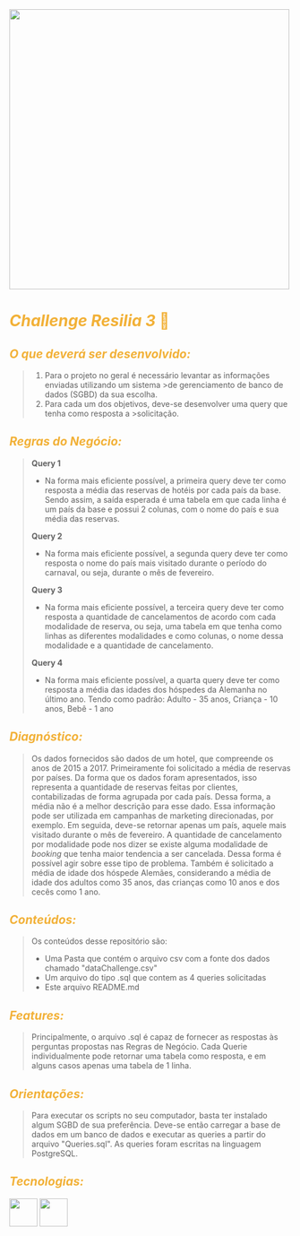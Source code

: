 <img src='https://www.resilia.com.br/wp-content/uploads/2021/08/logo.png' width = '500'/>

# <font color = #F2B138 >_**Challenge Resilia 3**_ 🎯 </font>

## <font color = #F2B138 >*O que deverá ser desenvolvido:* </font>
>1. Para o projeto no geral é necessário levantar as informações enviadas utilizando um sistema >de gerenciamento de banco de dados (SGBD) da sua escolha.
>2. Para cada um dos objetivos, deve-se desenvolver uma query que tenha como resposta a >solicitação.

## <font color = #F2B138 >*Regras do Negócio:* </font>

>**Query 1**
>*  Na forma mais eficiente possível, a primeira query deve ter como resposta a média das reservas de hotéis por cada país da base. Sendo assim, a saída esperada é uma tabela em que cada linha é um país da base e possui 2 colunas, com o nome do país e sua média das reservas.
>
> **Query 2**
>
>*  Na forma mais eficiente possível, a segunda query deve ter como resposta o nome do país mais visitado durante o período do carnaval, ou seja, durante o mês de fevereiro.
>
>**Query 3**
>
>* Na forma mais eficiente possível, a terceira query deve ter como resposta a quantidade de cancelamentos de acordo com cada modalidade de reserva, ou seja, uma tabela em que tenha como linhas as diferentes modalidades e como colunas, o nome dessa modalidade e a quantidade de cancelamento.
>
>**Query 4**
>* Na forma mais eficiente possível, a quarta query deve ter como resposta a média das idades dos hóspedes da Alemanha no último ano. Tendo como padrão: Adulto - 35 anos, Criança - 10 anos, Bebê - 1 ano
>

## <font color = #F2B138 >*Diagnóstico:* </font>
> Os dados fornecidos são dados de um hotel, que compreende os anos de 2015 a 2017.  Primeiramente foi solicitado a média de reservas por países. Da forma que os dados foram apresentados, isso representa a quantidade de reservas feitas por clientes, contabilizadas de forma agrupada por cada país. Dessa forma, a média não é a melhor descrição para esse dado. Essa informação pode ser utilizada em campanhas de marketing direcionadas, por exemplo. Em seguida, deve-se retornar apenas um país, aquele mais visitado durante o mês de fevereiro. A quantidade de cancelamento por modalidade pode nos dizer se existe alguma modalidade de _booking_ que tenha maior tendencia a ser cancelada. Dessa forma é possível agir sobre esse tipo de problema. Também é solicitado a média de idade dos hóspede Alemães, considerando a média de idade dos adultos como 35 anos, das crianças como 10 anos e dos cecês como 1 ano. 


## <font color = #F2B138 >*Conteúdos:* </font>
> Os conteúdos desse repositório são:
> * Uma Pasta que contém o arquivo csv com a fonte dos dados chamado "dataChallenge.csv"
> * Um arquivo do tipo .sql que contem as 4 queries solicitadas
> * Este arquivo README.md 


## <font color = #F2B138 >*Features:* </font>
> Principalmente, o arquivo .sql é capaz de fornecer as respostas às perguntas propostas nas Regras de Negócio. Cada Querie individualmente pode retornar uma tabela como resposta, e em alguns casos apenas uma tabela de 1 linha. 


## <font color = #F2B138 >*Orientações:* </font>
> Para executar os scripts no seu computador, basta ter instalado algum SGBD de sua preferência. Deve-se então carregar a base de dados em um banco de dados e executar as queries a partir do arquivo "Queries.sql". As queries foram escritas na linguagem PostgreSQL.

## <font color = #F2B138 >*Tecnologias:* </font>


<a href = 'https://www.postgresql.org/'><img src ='https://dbeaver.io/wp-content/uploads/2015/09/beaver-head.png' width = '50'/></a> 
<a href = 'https://www.postgresql.org/'><img src = 'https://upload.wikimedia.org/wikipedia/commons/thumb/2/29/Postgresql_elephant.svg/1200px-Postgresql_elephant.svg.png' width = '50'/>